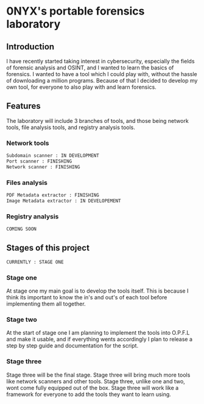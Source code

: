 # 0NYX's portable forensics laboratory
## Introduction
I have recently started taking interest in cybersecurity, especially the fields of forensic analysis and OSINT, and I wanted to learn the basics of forensics. I wanted to have a tool which I could play with, without the hassle of downloading a million programs. Because of that I decided to develop my own tool, for everyone to also play with and learn forensics.
## Features
The laboratory will include 3 branches of tools, and those being network tools, file analysis tools, and registry analysis tools.
### Network tools
```python
Subdomain scanner : IN DEVELOPMENT
Port scanner : FINISHING
Network scanner : FINISHING
```
### Files analysis
```python
PDF Metadata extractor : FINISHING
Image Metadata extractor : IN DEVELOPEMENT
```
### Registry analysis
```python
COMING SOON
```
## Stages of this project
```python
CURRENTLY : STAGE ONE
```
### Stage one
At stage one my main goal is to develop the tools itself. This is because I think its important to know the in's and out's of each tool before implementing them all together. 
### Stage two
At the start of stage one I am planning to implement the tools into O.P.F.L and make it usable, and if everything wents accordingly I plan to release a step by step guide and documentation for the script.
### Stage three
Stage three will be the final stage. Stage three will bring much more tools like network scanners and other tools. Stage three, unlike one and two, wont come fully equipped out of the box. Stage three will work like a framework for everyone to add the tools they want to learn using.
